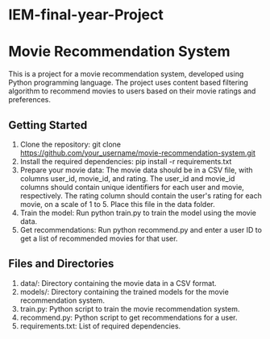 # IEM-final-year-Project

<h1>Movie Recommendation System</h1>

This is a project for a movie recommendation system, developed using Python programming language. The project uses content based filtering algorithm to recommend movies to users based on their movie ratings and preferences.

<h2>Getting Started</h2>

1. Clone the repository: git clone https://github.com/your_username/movie-recommendation-system.git
2. Install the required dependencies: pip install -r requirements.txt
3. Prepare your movie data: The movie data should be in a CSV file, with columns user_id, movie_id, and rating. The user_id and movie_id columns should contain unique identifiers for each user and movie, respectively. The rating column should contain the user's rating for each movie, on a scale of 1 to 5. Place this file in the data folder.
4. Train the model: Run python train.py to train the model using the movie data.
5. Get recommendations: Run python recommend.py and enter a user ID to get a list of recommended movies for that user.

<h2>Files and Directories</h2>

1. data/: Directory containing the movie data in a CSV format.
2. models/: Directory containing the trained models for the movie recommendation system.
3. train.py: Python script to train the movie recommendation system.
4. recommend.py: Python script to get recommendations for a user.
5. requirements.txt: List of required dependencies.

